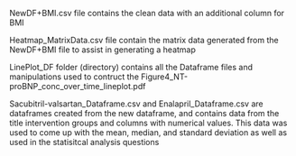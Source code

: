 
NewDF+BMI.csv file contains the clean data with an additional column for BMI

Heatmap_MatrixData.csv file contain the matrix data generated from the NewDF+BMI file to assist in generating a heatmap

LinePlot_DF folder (directory) contains all the Dataframe files and manipulations used to contruct the
Figure4_NT-proBNP_conc_over_time_lineplot.pdf

Sacubitril-valsartan_Dataframe.csv and Enalapril_Dataframe.csv are dataframes created from the new dataframe, and contains data from the title intervention groups and columns with numerical values.
This data was used to come up with the mean, median, and standard deviation as well as used in the statisitcal analysis questions
